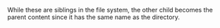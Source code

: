 While these are siblings in the file system, the other child becomes the parent
content since it has the same name as the directory.
